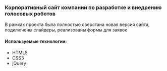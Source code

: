 ### Корпоративный сайт компании по разработке и внедрению голосовых роботов

В рамках проекта была полностью сверстана новая версия сайта, подключены слайдеры, реализованы формы для заявок

#### Используемые технологии:
* HTML5
* CSS3
* jQuery
